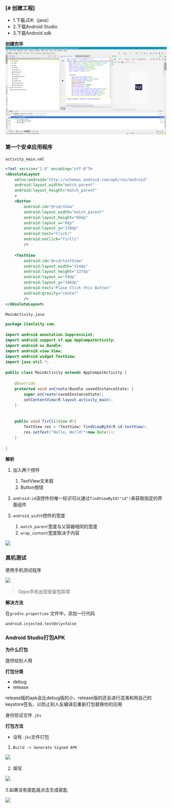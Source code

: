 ### [# 创建工程]

- 1.下载JDK（java）
- 2.下载Android Studio
- 3.下载Android sdk

**创建完毕**
![a](image/im1.png)





### 第一个安卓应用程序

`activity_main.xml`

```xml
<?xml version="1.0" encoding="utf-8"?>
<AbsoluteLayout
    xmlns:android="http://schemas.android.com/apk/res/android"
    android:layout_width="match_parent"
    android:layout_height="match_parent"
    >
    <Button
        android:id="@+id/show"
        android:layout_width="match_parent"
        android:layout_height="69dp"
        android:layout_x="0dp"
        android:layout_y="238dp"
        android:text="Click!"
        android:onClick="firCli"
        />

    <TextView
        android:id="@+id/textView"
        android:layout_width="314dp"
        android:layout_height="137dp"
        android:layout_x="59dp"
        android:layout_y="346dp"
        android:text="Plase Click this Button"
        android:gravity="center"
        />
</AbsoluteLayout>
```

`MainActivity.java`

```java
package itaolaity.com;

import android.annotation.SuppressLint;
import android.support.v7.app.AppCompatActivity;
import android.os.Bundle;
import android.view.View;
import android.widget.TextView;
import java.util.*;

public class MainActivity extends AppCompatActivity {

    @Override
    protected void onCreate(Bundle savedInstanceState) {
        super.onCreate(savedInstanceState);
        setContentView(R.layout.activity_main);
    }

   
    public void firCli(View V){
        TextView res = (TextView) findViewById(R.id.textView);
        res.setText("Hello, World!"+new Date());
    }

}
```

**解析**

1. 加入两个控件

   1. TextView文本框
   2. Button按钮

2. `android:id`该控件的唯一标识可以通过`findViewById("id")`来获取指定的界面组件

3. `android_width`控件的宽度

   1. `match_parent`宽度与父容器相同的宽度
   2. `wrap_content`宽度取决于内容

   

![](E:\Tashi\Desktop\Learning\Android\image\QQ截图20190625220556.png)





### 真机测试

使用手机测试程序

![](E:\Tashi\Desktop\Learning\Android\image\QQ截图20190625213608.png)

> Oppo手机出现安装包异常

**解决方法**

在`gradle.properties` 文件中，添加一行代码

```properties
android.injected.testOnly=false
```

### Android Studio打包APK

**为什么打包**

提供给别人用

**打包分类**

- debug
- release

release版的apk会比debug版的小，release版的还会进行混淆和用自己的keystore签名，以防止别人反编译后重新打包替换你的应用

身份验证文件`.jks`

**打包方法**

- 没有`.jks`文件打包

1. `Build -> Generate Signed APK`

![](E:/Tashi/Desktop/Learning/Android/image/im2.png)

2. 填写

![](E:/Tashi/Desktop/Learning/Android/image/im3.png)

3.如果没有密匙就点击生成密匙

![](E:/Tashi/Desktop/Learning/Android/image/im4.png)